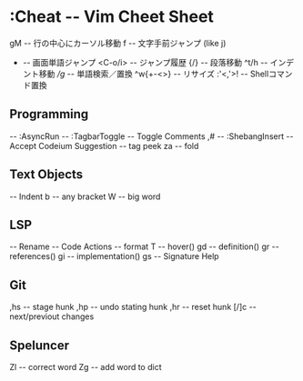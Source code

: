 :Cheat -- Vim Cheet Sheet
==========================
gM -- 行の中心にカーソル移動
f -- 文字手前ジャンプ (like j)
- -- 画面単語ジャンプ
<C-o/i> -- ジャンプ履歴
{/} -- 段落移動
^t/h -- インデント移動
*/g* -- 単語検索／置換
^w{+-<>} -- リサイズ
:'<,'>! -- Shellコマンド置換

## Programming
<F5> -- :AsyncRun
<F8> -- :TagbarToggle
<C-k> -- Toggle Comments
,# -- :ShebangInsert
<C-down> -- Accept Codeium Suggestion
<C-t> -- tag peek
za  -- fold

## Text Objects
<Tab> -- Indent
b -- any bracket
W -- big word

## LSP
<F2> -- Rename
<F4> -- Code Actions
<C-S-f> -- format
T  -- hover()
gd -- definition()
gr -- references()
gi -- implementation()
gs -- Signature Help

## Git
,hs -- stage hunk
,hp -- undo stating hunk
,hr -- reset hunk
[/]c -- next/previout changes

## Speluncer
Zl -- correct word
Zg -- add word to dict
